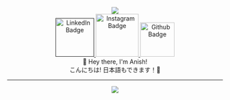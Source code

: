 <link href="http://fonts.cdnfonts.com/css/montserrat" rel="stylesheet">


<div class = "profile-container" align = "center">
    <img src = "https://media0.giphy.com/media/WFHtCrM6jnIHhGzwUl/200w.webp?cid=ecf05e4744ir0pyh6bcpzm5fg9bw1j4f9uj6t1yk7d6ii6d3&rid=200w.webp&ct=g" align="center"/>
</div>

<div id="badges" align="center">
  <a href = "" target="__blank">
    <img src="https://img.shields.io/badge/LinkedIn-blue?style=for-the-badge&logo=linkedin&logoColor=white" alt="LinkedIn Badge" width="90px"/>
  </a>

  <a href = "https://instagram.com/imanishaby" target="__blank">  
    <img src="https://img.shields.io/badge/Instagram-E4405F?style=for-the-badge&logo=instagram&logoColor=white" alt="Instagram Badge" width="100px"/>
  </a>
  
   <a href = "https://github.com/Anish-Aby" target="__blank">
    <img src="https://img.shields.io/badge/Github-blueviolet?style=for-the-badge&logo=github&logoColor=white" alt="Github Badge" width="80px"/>
   </a>
  
</div>

<div class = intro align ="center">
     🎍 Hey there, I'm Anish! 
  <br>
  こんにちは! 日本語もできます！🍜
</div>

---
<div align = "center">
  <img src = "https://i.pinimg.com/originals/9d/ea/64/9dea6422afee150cbe2f65b5317285eb.gif" />
</div>
